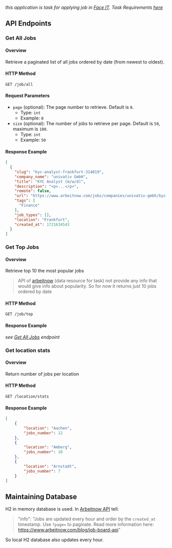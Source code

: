 *this application is task for applying job in [Face IT](https://jobs.dou.ua/companies/faceit/). 
Task Requirements [here](https://docs.google.com/document/d/1Ukb4yhGjhZs6eKO4x1cR5LMaSlor0k47d6rvqsAvq1U/edit)*

## API Endpoints
### Get All Jobs
#### Overview
Retrieve a paginated list of all jobs ordered by date (from newest to oldest).
#### HTTP Method
`GET /job/all`

#### Request Parameters
- `page` (optional): The page number to retrieve. Default is `0`.
    - Type: `int`
    - Example: `0`
- `size` (optional): The number of jobs to retrieve per page. Default is `50`, maximum is `100`.
    - Type: `int`
    - Example: `50`

#### Response Example
```json
[
  {
    "slug": "kyc-analyst-frankfurt-314019",
    "company_name": "univativ GmbH",
    "title": "KYC Analyst (m/w/d)",
    "description": "<p>...</p>",
    "remote": false,
    "url": "https://www.arbeitnow.com/jobs/companies/univativ-gmbh/kyc-analyst-frankfurt-314019",
    "tags": [
      "Finance"
    ],
    "job_types": [],
    "location": "Frankfurt",
    "created_at": 1721634543
  }
]
```

### Get Top Jobs
#### Overview
Retrieve top 10 the most popular jobs
> API of [arbeitnow](https://www.arbeitnow.com/) (data resource for task) 
> not provide any info that would give info about popularity. So for now it returns
> just 10 jobs ordered by date

#### HTTP Method
`GET /job/top`
#### Response Example
*see [Get All Jobs]() endpoint*

### Get location stats
#### Overview
Return number of jobs per location

#### HTTP Method
`GET /location/stats`

#### Response Example
```Json
[
    {
        "location": "Aachen",
        "jobs_number": 12
    },
    {
        "location": "Amberg",
        "jobs_number": 10
    },
    {
        "location": "Arnstadt",
        "jobs_number": 7
    }
]
```

## Maintaining Database
H2 in memory database is used. In [Arbeitnow API](https://www.arbeitnow.com/api/job-board-api) tell:
> "info": "Jobs are updated every hour and order by the `created_at` timestamp. 
> Use `?page=` to paginate. Read more information here: https://www.arbeitnow.com/blog/job-board-api"

So local H2 database also updates every hour. 